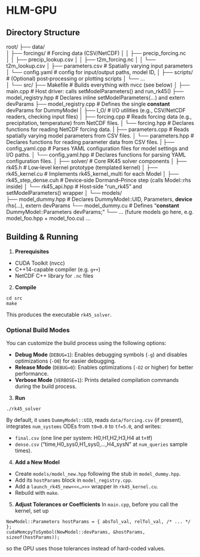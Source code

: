 # HLM-GPU

## Directory Structure

root/
├── data/                       
│   ├── forcings/               # Forcing data (CSV/NetCDF)
│   │   ├── precip_forcing.nc   
│   │   ├── precip_lookup.csv
│   │   ├── t2m_forcing.nc
│   │   └── t2m_lookup.csv
│   ├── parameters.csv          # Spatially varying input parameters
│   └── config.yaml             # config for input/output paths, model ID,
│
├── scripts/                    # (Optional) post‐processing or plotting scripts
│   └── …                       
│
└── src/
    ├── Makefile                # Builds everything with nvcc (see below)
    │
    ├── main.cpp                # Host driver: calls setModelParameters<T>() and run_rk45<T>()
    ├── model_registry.hpp      # Declares inline setModelParameters<T>(…) and extern devParams
    ├── model_registry.cpp      # Defines the single __constant__ devParams for DummyModel
    │
    ├── I_O/                    # I/O utilities (e.g., CSV/NetCDF readers, checking input files)
    │   ├── forcing.cpp         # Reads forcing data (e.g., precipitation, temperature) from NetCDF files.
    │   └── forcing.hpp         # Declares functions for reading NetCDF forcing data.
    |   ├── parameters.cpp      # Reads spatially varying model parameters from CSV files.
    │   └── parameters.hpp      # Declares functions for reading parameter data from CSV files.
    |   ├── config_yaml.cpp     # Parses YAML configuration files for model settings and I/O paths.
    │   └── config_yaml.hpp     # Declares functions for parsing YAML configuration files.
    │
    ├── solver/                 # Core RK45 solver components
    │   ├── rk45.h              # Low‐level kernel prototype (templated kernel)
    │   ├── rk45_kernel.cu      # Implements rk45_kernel_multi<Model> for each Model
    │   ├── rk45_step_dense.cuh # Device‐side Dormand–Prince step (calls Model::rhs inside)
    │   └── rk45_api.hpp        # Host‐side “run_rk45<T>” and setModelParameters<T>() wrapper
    │
    └── models/                 
        ├── model_dummy.hpp     # Declares DummyModel::UID, Parameters, __device__ rhs(...), extern devParams
        └── model_dummy.cu      # Defines “__constant__ DummyModel::Parameters devParams;”
        └── … (future models go here, e.g. model_foo.hpp + model_foo.cu) …



## Building & Running

1. **Prerequisites**

* CUDA Toolkit (nvcc)
* C++14-capable compiler (e.g. `g++`)
* NetCDF C++ library for `.nc` files

2. **Compile**

```
cd src
make
```

This produces the executable `rk45_solver`.

### **Optional Build Modes**

You can customize the build process using the following options:

* **Debug Mode** (`DEBUG=1`): Enables debugging symbols (`-g`) and disables optimizations (`-O0`) for easier debugging.
* **Release Mode** (`DEBUG=0`): Enables optimizations (`-O2` or higher) for better performance.
* **Verbose Mode** (`VERBOSE=1`): Prints detailed compilation commands during the build process.

3. **Run**

```
./rk45_solver
```

By default, it uses `DummyModel::UID`, reads `data/forcing.csv` (if present), integrates `num_systems` ODEs from `t0=0.0` to `tf=5.0`, and writes:

* `final.csv` (one line per system: H0,H1,H2,H3,H4 at t=tf)
* `dense.csv` (“time,H0\_sys0,H1\_sys0,…,H4\_sysN” at `num_queries` sample times).

4. **Add a New Model**

* Create `models/model_new.hpp` following the stub in `model_dummy.hpp`.
* Add its `hostParams` block in `model_registry.cpp`.
* Add a `launch_rk45_new<<<…>>>` wrapper in `rk45_kernel.cu`.
* Rebuild with `make`.

5. **Adjust Tolerances or Coefficients**
   In `main.cpp`, before you call the kernel, set up

```
NewModel::Parameters hostParams = { absTol_val, relTol_val, /* ... */ };
cudaMemcpyToSymbol(NewModel::devParams, &hostParams, sizeof(hostParams));
```

so the GPU uses those tolerances instead of hard-coded values.
